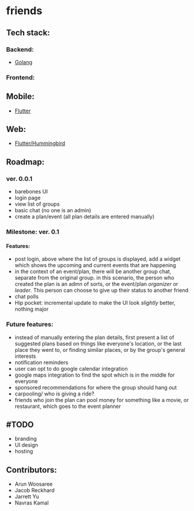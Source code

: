 # friends

## Tech stack:

### Backend:
- [Golang](https://golang.org/)

### Frontend:
## Mobile:
- [Flutter](https://flutter.dev/)

## Web:
- [Flutter/Hummingbird](https://medium.com/flutter-io/hummingbird-building-flutter-for-the-web-e687c2a023a8)

## Roadmap:

### ver. 0.0.1
- barebones UI
- login page
- view list of groups
- basic chat (no one is an admin)
- create a plan/event (all plan details are entered manually)

### Milestone: ver. 0.1
#### Features:
- post login, above where the list of groups is displayed, add a widget which shows the upcoming and current events that are happening
- in the context of an event/plan, there will be another group chat, separate from the original group. in this scenario, the person who
  created the plan is an admn of sorts, or the event/plan _organizer_ or _leader_. This person can choose to give up their status to another
  friend
- chat polls
- Hip pocket: incremental update to make the UI look _slightly_ better, nothing major


### Future features:
- instead of manually entering the plan details, first present a list of suggested plans based on things like
  everyone's location, or the last place they went to, or finding similar places, or by the group's general interests
- notification reminders
- user can opt to do google calendar integration
- google maps integration to find the spot which is in the middle for everyone
- sponsored recommendations for where the group should hang out
- carpooling/ who is giving a ride?
- friends who join the plan can pool money for something like a movie, or restaurant, which goes to the event planner

## #TODO
- branding
- UI design
- hosting 


## Contributors:
- Arun Woosaree
- Jacob Reckhard
- Jarrett Yu
- Navras Kamal